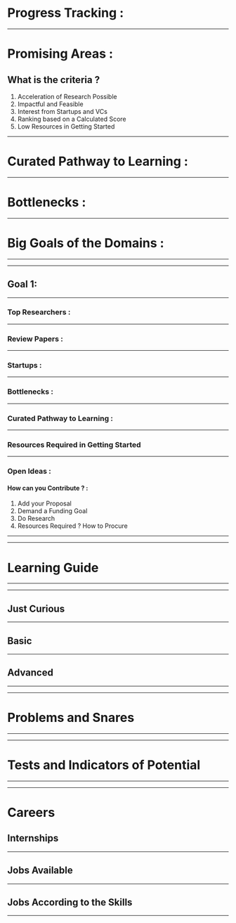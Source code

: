 # Progress Tracking :

---

# Promising Areas :

## What is the criteria ?

1. Acceleration of Research Possible
2. Impactful and Feasible
3. Interest from Startups and VCs
4. Ranking based on a Calculated Score
5. Low Resources in Getting Started

---

# Curated Pathway to Learning :

---

# Bottlenecks :

---

# Big Goals of the Domains :

---

---

## Goal 1:

---

### Top Researchers :

---

### Review Papers :

---

### Startups :

---

### Bottlenecks :

---

### Curated Pathway to Learning :

---

### Resources Required in Getting Started

---

### Open Ideas :

#### How can you Contribute ? :

1. Add your Proposal
2. Demand a Funding Goal
3. Do Research
4. Resources Required ? How to Procure

---

---

# Learning Guide

---

---

## Just Curious

---

## Basic

---

## Advanced

---

---

# Problems and Snares

---

---

# Tests and Indicators of Potential

---

---

# Careers

## Internships

---

## Jobs Available

---

## Jobs According to the Skills

---
